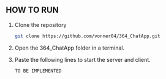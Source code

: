 ## HOW TO RUN

1. Clone the repository

   ```bash
   git clone https://github.com/vonner04/364_ChatApp.git
   ```

2. Open the 364_ChatApp folder in a terminal.

3. Paste the following lines to start the server and client.
   ```bash
   TO BE IMPLEMENTED
   ```
